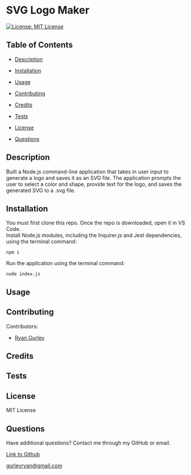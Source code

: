 # SVG Logo Maker


[![License: MIT License](https://img.shields.io/badge/License-MIT-green.svg)](https://opensource.org/license/mit/)

## Table of Contents

 * [Description](#description)

 * [Installation](#installation)

 * [Usage](#usage)

 * [Contributing](#contributing)

 * [Credits](#credits)

 * [Tests](#tests)

 * [License](#license)

 * [Questions](#questions)

## Description

Built a Node.js command-line application that takes in user input to generate a logo and saves it as an SVG file. The application prompts the user to select a color and shape, provide text for the logo, and saves the generated SVG to a .svg file.

## Installation

You must first clone this repo. Once the repo is downloaded, open it in VS Code. <br />
Install Node.js modules, including the Inquirer.js and Jest dependencies, using the terminal command:
```console
npm i
```
Run the application using the terminal command:
```console
node index.js
```

## Usage



## Contributing

Contributors: <br />

- [Ryan Gurley](https://github.com/gurleyryan)

## Credits



## Tests



## License

MIT License

## Questions

Have additional questions? Contact me through my GitHub or email.

[Link to Github](https://github.com/gurleyryan)

<a href="mailto:gurleyryan@gmail.com">gurleyryan@gmail.com</a>
